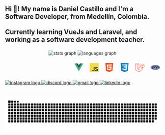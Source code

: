 <h2 align="left">Hi 👋! My name is Daniel Castillo and I'm a Software Developer, from Medellín, Colombia. <br><br>Currently learning VueJs and Laravel, and working as a software development teacher.</h2>

###

<div align="center">
  <img src="https://github-readme-stats.vercel.app/api?username=Swithsere094&hide_title=false&hide_rank=false&show_icons=true&include_all_commits=true&count_private=true&disable_animations=false&theme=dracula&locale=en&hide_border=false" height="150" alt="stats graph"  />
  <img src="https://github-readme-stats.vercel.app/api/top-langs?username=Swithsere094&locale=en&hide_title=false&layout=compact&card_width=320&langs_count=5&theme=dracula&hide_border=false" height="150" alt="languages graph"  />
</div>

###

<div align="right">
  <img src="https://github.com/devicons/devicon/blob/v2.16.0/icons/vuejs/vuejs-original.svg" height="30" alt="vuejs logo"  />
  <img width="12" />
  <img src="https://github.com/devicons/devicon/blob/v2.16.0/icons/javascript/javascript-original.svg" height="30" alt="javascript logo"  />
  <img width="12" />
  <img src="https://github.com/devicons/devicon/blob/v2.16.0/icons/html5/html5-original.svg" height="30" alt="html5 logo"  />
  <img width="12" />
  <img src="https://github.com/devicons/devicon/blob/v2.16.0/icons/css3/css3-original.svg" height="30" alt="css3 logo"  />
  <img width="12" />
  <img src="https://github.com/devicons/devicon/blob/v2.16.0/icons/laravel/laravel-original.svg" height="30" alt="laravel logo"  />
  <img width="12" />
  <img src="https://github.com/devicons/devicon/blob/v2.16.0/icons/php/php-original.svg" height="30" alt="php logo"  />
</div>

###

<div align="left">
  <a href="https://www.instagram.com/daniel.castillob/" target="_blank">
    <img src="https://img.shields.io/static/v1?message=daniel.castillob&logo=instagram&label=&color=E4405F&logoColor=white&labelColor=&style=for-the-badge" height="35" alt="instagram logo"  />
  </a>
  <a href="https://discordapp.com/users/Swithsere094" target="_blank">
    <img src="https://img.shields.io/static/v1?message=swithsere094&logo=discord&label=&color=7289DA&logoColor=white&labelColor=&style=for-the-badge" height="35" alt="discord logo"/>
  </a>
  <a href="mailto:danielcastillo460@gmail.com" target="_blank">
    <img src="https://img.shields.io/static/v1?message=danielcastillo460@gmail.com&logo=gmail&label=&color=D14836&logoColor=white&labelColor=&style=for-the-badge" height="35" alt="gmail logo"  />
  </a>
  <a href="https://www.linkedin.com/in/daniel-jes%C3%BAs-castillo-botero-563577190" target="_blank">
    <img src="https://img.shields.io/static/v1?message=Daniel%20Castillo&logo=linkedin&label=&color=0077B5&logoColor=white&labelColor=&style=for-the-badge" height="35" alt="linkedin logo"  />
  </a>
</div>

###

<br clear="both">

<img src="https://raw.githubusercontent.com/Swithsere094/Swithsere094/output/snake.svg" alt="Snake animation" />

###
